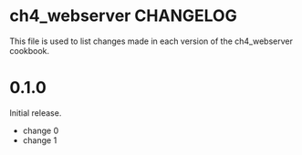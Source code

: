 # ch4_webserver CHANGELOG

This file is used to list changes made in each version of the ch4_webserver cookbook.

# 0.1.0

Initial release.

- change 0
- change 1

